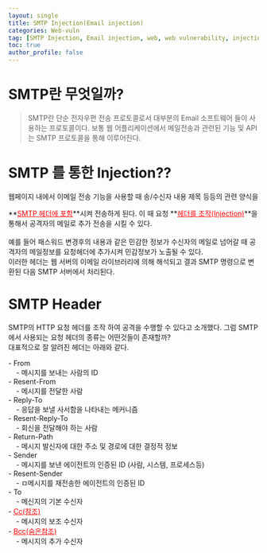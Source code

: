 ```yaml
---
layout: single
title: SMTP Injection(Email injection)
categories: Web-vuln
tag: [SMTP Injection, Email injection, web, web vulnerability, injection]
toc: true
author_profile: false
---
```


# SMTP란 무엇일까?

> SMTP란 단순 전자우편 전송 프로토콜로서 대부분의 Email 소프트웨어 들이 사용하는 프로토콜이다. 보통 웹 어플리케이션에서 메일전송과 관련된 기능 및 API 는 SMTP 프로토콜을 통해 이루어진다.

# SMTP 를 통한 Injection??
웹페이지 내에서 이메일 전송 기능을 사용할 때 송/수신자 내용 제목 등등의 관련 양식을

**<u style="color:red;">SMTP 헤더에 포함</u>**시켜 전송하게 된다. 이 때 요청 **<u style="color:red;">헤더를 조작(Injection)</u>**을 통해서 공격자의 메일로 추가 전송을 시킬 수 있다.<br><br>
예를 들어 패스워드 변경후의 내용과 같은 민감한 정보가 수신자의 메일로 넘어갈 때 공격자의 메일정보를 요청헤더에 추가시켜 민감정보가 노출될 수 있다.<br>
이러한 헤더는 웹 서버의 이메일 라이브러리에 의해 해석되고 결과 SMTP 명령으로 변환된 다음 SMTP 서버에서 처리된다.

# SMTP Header
SMTP의 HTTP 요청 헤더를 조작 하여 공격을 수행할 수 있다고 소개했다. 그럼 SMTP 에서
사용되는 요청 헤더의 종류는 어떤것들이 존재할까?<br>
대표적으로 잘 알려진 헤더는 아래와 같다.

<div class="notice">
- From<br>
    &nbsp;&nbsp;&nbsp;&nbsp;- 메시지를 보내는 사람의 ID<br>
- Resent-From<br>
    &nbsp;&nbsp;&nbsp;&nbsp;- 메시지를 전달한 사람<br>
- Reply-To<br>
    &nbsp;&nbsp;&nbsp;&nbsp;- 응답을 보낼 사서함을 나타내는 메커니즘<br>
- Resent-Reply-To<br>
    &nbsp;&nbsp;&nbsp;&nbsp;- 회신을 전달해야 하는 사람<br>
- Return-Path<br>
    &nbsp;&nbsp;&nbsp;&nbsp;- 메시지 발신자에 대한 주소 및 경로에 대한 결정적 정보<br>
- Sender<br>
    &nbsp;&nbsp;&nbsp;&nbsp;- 메시지를 보낸 에이전트의 인증된 ID (사람, 시스템, 프로세스등)<br>
- Resent-Sender<br>
    &nbsp;&nbsp;&nbsp;&nbsp;- ㅁ메시지를 재전송한 에이전트의 인증된 ID<br>
- To<br>
    &nbsp;&nbsp;&nbsp;&nbsp;- 메신지의 기본 수신자<br>
- <u style="color:red;">Cc(참조)</u><br>
    &nbsp;&nbsp;&nbsp;&nbsp;- 메시지의 보조 수신자<br>
- <u style="color:red;">Bcc(숨은참조)</u><br>
    &nbsp;&nbsp;&nbsp;&nbsp;- 메시지의 추가 수신자
</div>